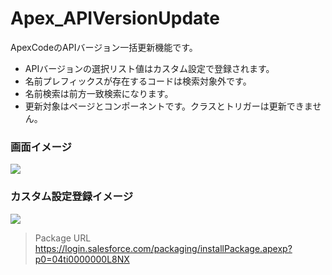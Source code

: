 Apex_APIVersionUpdate
=====================

ApexCodeのAPIバージョン一括更新機能です。  
- APIバージョンの選択リスト値はカスタム設定で登録されます。
- 名前プレフィックスが存在するコードは検索対象外です。
- 名前検索は前方一致検索になります。
- 更新対象はページとコンポーネントです。クラスとトリガーは更新できません。
  
### 画面イメージ  
<img src="http://cdn-ak.f.st-hatena.com/images/fotolife/t/tyoshikawa1106/20131230/20131230223248.png" />  
  
### カスタム設定登録イメージ  
<img src="http://cdn-ak.f.st-hatena.com/images/fotolife/t/tyoshikawa1106/20131230/20131230223249.png" />  
  
> Package URL  
> https://login.salesforce.com/packaging/installPackage.apexp?p0=04ti0000000L8NX
